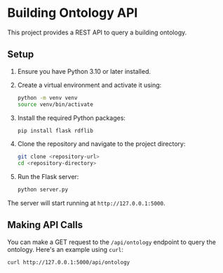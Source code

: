 # Building Ontology API

This project provides a REST API to query a building ontology.

## Setup

1. Ensure you have Python 3.10 or later installed.
2. Create a virtual environment and activate it using:

    ```bash
    python -m venv venv
    source venv/bin/activate
    ```

3. Install the required Python packages:

    ```bash
    pip install flask rdflib
    ```

4. Clone the repository and navigate to the project directory:

    ```bash
    git clone <repository-url>
    cd <repository-directory>
    ```

5. Run the Flask server:

    ```bash
    python server.py
    ```

The server will start running at `http://127.0.0.1:5000`.

## Making API Calls

You can make a GET request to the `/api/ontology` endpoint to query the ontology. Here's an example using `curl`:

```bash
curl http://127.0.0.1:5000/api/ontology
```
